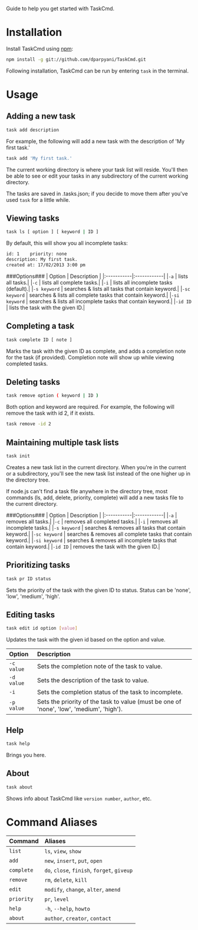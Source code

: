 Guide to help you get started with TaskCmd.

# Installation #
Install TaskCmd using <a href="https://npmjs.org/">npm</a>:
```bash
npm install -g git://github.com/dparpyani/TaskCmd.git
```
Following installation, TaskCmd can be run by entering `task` in the terminal.

# Usage #
## Adding a new task ##
```bash
task add description
```
For example, the following will add a new task with the description of 'My first
task.' 
```bash
task add 'My first task.'
```
The current working directory is where your task list will reside. You'll then
be able to see or edit your tasks in any subdirectory of the current working
directory.

The tasks are saved in .tasks.json; if you decide to move them after you've
used `task` for a little while.

## Viewing tasks ##
```bash
task ls [ option ] [ keyword | ID ]
```
By default, this will show you all incomplete tasks:
```bash
id: 1    priority: none
description: My first task.
created at: 17/02/2013 3:00 pm
```
###Options###
| Option | Description |
|:-----------|:------------|
|`-a` | lists all tasks.|
|`-c` | lists all complete tasks.|
|`-i` | lists all incomplete tasks (default).|
|`-s keyword` | searches & lists all tasks that contain keyword.|
|`-sc keyword` | searches & lists all complete tasks that contain keyword.|
|`-si keyword` | searches & lists all incomplete tasks that contain keyword.|
|`-id ID` | lists the task with the given ID.|

## Completing a task ##
```bash
task complete ID [ note ]
```
Marks the task with the given ID as complete, and adds a completion note for the task (if provided).
Completion note will show up while viewing completed tasks.

## Deleting tasks ##
```bash
task remove option ( keyword | ID )
```

Both option and keyword are required. For example, the following will remove
the task with id 2, if it exists.
```bash
task remove -id 2
```

## Maintaining multiple task lists ##
```bash
task init
```
Creates a new task list in the current directory. When you're in the current or
a subdirectory, you'll see the new task list instead of the one higher up in the
directory tree.

If node.js can't find a task file anywhere in the directory tree, most commands
(ls, add, delete, priority, complete) will add a new tasks file to the current
directory.

###Options###
| Option | Description |
|:-----------|:------------|
|`-a` | removes all tasks.|
|`-c` | removes all completed tasks.|
|`-i` | removes all incomplete tasks.|
|`-s keyword` | searches & removes all tasks that contain keyword.|
|`-sc keyword` | searches & removes all complete tasks that contain keyword.|
|`-si keyword` | searches & removes all incomplete tasks that contain keyword.|
|`-id ID` | removes the task with the given ID.|

## Prioritizing tasks ##
```bash
task pr ID status
```
Sets the priority of the task with the given ID to status. Status can be 'none', 'low', 'medium', 'high'.

## Editing tasks ##
```bash
task edit id option [value]
```
Updates the task with the given id based on the option and value. 

| Option | Description |
|:-----------|:------------|
| `-c value` | Sets the completion note of the task to value. |
| `-d value` | Sets the description of the task to value. |
| `-i` | Sets the completion status of the task to incomplete. |
| `-p value` | Sets the priority of the task to value (must be one of 'none', 'low', 'medium', 'high'). |

## Help ##
```bash
task help
```
Brings you here.

## About ##
```bash
task about
```
Shows info about TaskCmd like `version number`, `author`, etc.

# Command Aliases #
| Command | Aliases |
|:-----------|:------------|
| `list` | `ls`, `view`, `show` |
| `add` | `new`, `insert`, `put`, `open` |
| `complete` | `do`, `close`, `finish`, `forget`, `giveup` |
| `remove` | `rm`, `delete`, `kill` |
| `edit` | `modify`, `change`, `alter`, `amend` |
| `priority` | `pr`, `level` |
| `help` | `-h`, `--help`, `howto` |
| `about` | `author`, `creator`, `contact` |

